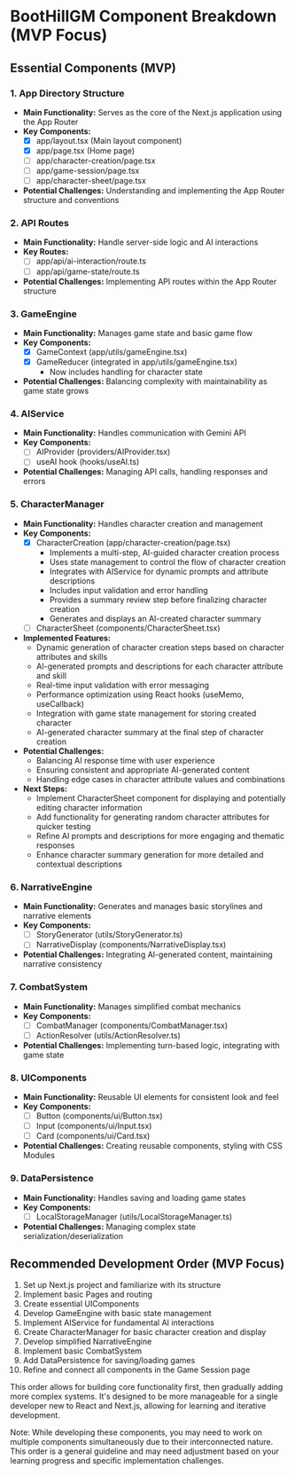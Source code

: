 # BootHillGM Component Breakdown (MVP Focus)

## Essential Components (MVP)

### 1. App Directory Structure
- **Main Functionality:** Serves as the core of the Next.js application using the App Router
- **Key Components:**
  - [x] app/layout.tsx (Main layout component)
  - [x] app/page.tsx (Home page)
  - [ ] app/character-creation/page.tsx
  - [ ] app/game-session/page.tsx
  - [ ] app/character-sheet/page.tsx
- **Potential Challenges:** Understanding and implementing the App Router structure and conventions

### 2. API Routes
- **Main Functionality:** Handle server-side logic and AI interactions
- **Key Routes:**
  - [ ] app/api/ai-interaction/route.ts
  - [ ] app/api/game-state/route.ts
- **Potential Challenges:** Implementing API routes within the App Router structure

### 3. GameEngine
- **Main Functionality:** Manages game state and basic game flow
- **Key Components:**
  - [x] GameContext (app/utils/gameEngine.tsx)
  - [x] GameReducer (integrated in app/utils/gameEngine.tsx)
    - Now includes handling for character state
- **Potential Challenges:** Balancing complexity with maintainability as game state grows

### 4. AIService
- **Main Functionality:** Handles communication with Gemini API
- **Key Components:**
  - [ ] AIProvider (providers/AIProvider.tsx)
  - [ ] useAI hook (hooks/useAI.ts)
- **Potential Challenges:** Managing API calls, handling responses and errors

### 5. CharacterManager
- **Main Functionality:** Handles character creation and management
- **Key Components:**
  - [x] CharacterCreation (app/character-creation/page.tsx)
    - Implements a multi-step, AI-guided character creation process
    - Uses state management to control the flow of character creation
    - Integrates with AIService for dynamic prompts and attribute descriptions
    - Includes input validation and error handling
    - Provides a summary review step before finalizing character creation
    - Generates and displays an AI-created character summary
  - [ ] CharacterSheet (components/CharacterSheet.tsx)
- **Implemented Features:**
  - Dynamic generation of character creation steps based on character attributes and skills
  - AI-generated prompts and descriptions for each character attribute and skill
  - Real-time input validation with error messaging
  - Performance optimization using React hooks (useMemo, useCallback)
  - Integration with game state management for storing created character
  - AI-generated character summary at the final step of character creation
- **Potential Challenges:** 
  - Balancing AI response time with user experience
  - Ensuring consistent and appropriate AI-generated content
  - Handling edge cases in character attribute values and combinations
- **Next Steps:**
  - Implement CharacterSheet component for displaying and potentially editing character information
  - Add functionality for generating random character attributes for quicker testing
  - Refine AI prompts and descriptions for more engaging and thematic responses
  - Enhance character summary generation for more detailed and contextual descriptions

### 6. NarrativeEngine
- **Main Functionality:** Generates and manages basic storylines and narrative elements
- **Key Components:**
  - [ ] StoryGenerator (utils/StoryGenerator.ts)
  - [ ] NarrativeDisplay (components/NarrativeDisplay.tsx)
- **Potential Challenges:** Integrating AI-generated content, maintaining narrative consistency

### 7. CombatSystem
- **Main Functionality:** Manages simplified combat mechanics
- **Key Components:**
  - [ ] CombatManager (components/CombatManager.tsx)
  - [ ] ActionResolver (utils/ActionResolver.ts)
- **Potential Challenges:** Implementing turn-based logic, integrating with game state

### 8. UIComponents
- **Main Functionality:** Reusable UI elements for consistent look and feel
- **Key Components:**
  - [ ] Button (components/ui/Button.tsx)
  - [ ] Input (components/ui/Input.tsx)
  - [ ] Card (components/ui/Card.tsx)
- **Potential Challenges:** Creating reusable components, styling with CSS Modules

### 9. DataPersistence
- **Main Functionality:** Handles saving and loading game states
- **Key Components:**
  - [ ] LocalStorageManager (utils/LocalStorageManager.ts)
- **Potential Challenges:** Managing complex state serialization/deserialization

## Recommended Development Order (MVP Focus)

1. Set up Next.js project and familiarize with its structure
2. Implement basic Pages and routing
3. Create essential UIComponents
4. Develop GameEngine with basic state management
5. Implement AIService for fundamental AI interactions
6. Create CharacterManager for basic character creation and display
7. Develop simplified NarrativeEngine
8. Implement basic CombatSystem
9. Add DataPersistence for saving/loading games
10. Refine and connect all components in the Game Session page

This order allows for building core functionality first, then gradually adding more complex systems. It's designed to be more manageable for a single developer new to React and Next.js, allowing for learning and iterative development.

Note: While developing these components, you may need to work on multiple components simultaneously due to their interconnected nature. This order is a general guideline and may need adjustment based on your learning progress and specific implementation challenges.